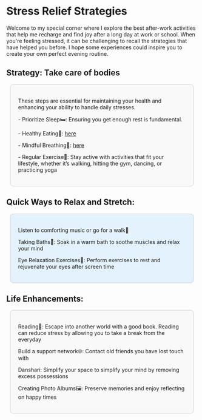 <style>
.box {
    margin: 10px;
    border: 1px solid #cccccc;
    padding: 20px;
    border-radius: 8px;
    background-color: #f9f9f9;
}
.box:hover {
    background-color: #e8f5e9;
}


</style>


# Stress Relief Strategies
Welcome to my special corner where I explore the best after-work activities that help me recharge and find joy after a long day at work or school. When you're feeling stressed, it can be challenging to recall the strategies that have helped you before. I hope some experiences could inspire you to create your own perfect evening routine.



## Strategy: Take care of bodies
<div class="box">
    <p>These steps are essential for maintaining your health and enhancing your ability to handle daily stresses.</p>
    <p>- Prioritize Sleep🛏️: Ensuring you get enough rest is fundamental.</p>
    <p>- Healthy Eating🥗: <a href="../../notes/week03/food.html">here</a> </p>
    <p>- Mindful Breathing🌿: <a href="../../notes/week04/meditation.html">here</a></p>
    <p>- Regular Exercise👟: Stay active with activities that fit your lifestyle, whether it’s walking, hitting the gym, dancing, or practicing yoga</p>
</div>

## Quick Ways to Relax and Stretch:
<div class="box" style="background-color: #e3f2fd;">
    <p>Listen to comforting music or go for a walk🎷</p>
    <p>Taking Baths🛀: Soak in a warm bath to soothe muscles and relax your mind</p>
    <p>Eye Relaxation Exercises🌱: Perform exercises to rest and rejuvenate your eyes after screen time</p>
</div>

## Life Enhancements:
<div class="box">
    <p>Reading📖: Escape into another world with a good book. Reading can reduce stress by allowing you to take a break from the everyday</p>
    <p>Build a support network🌐: Contact old friends you have lost touch with</p>
    <p>Danshari: Simplify your space to simplify your mind by removing excess possessions</p>
    <p>Creating Photo Albums🖼️: Preserve memories and enjoy reflecting on happy times</p>
    
    
</div>
